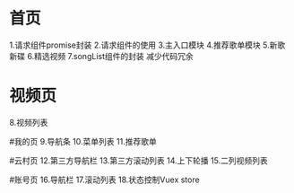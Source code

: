 # 首页
1.请求组件promise封装
2.请求组件的使用
3.主入口模块
4.推荐歌单模块
5.新歌新碟
6.精选视频
7.songList组件的封装 减少代码冗余

# 视频页
8.视频列表

#我的页
9.导航条
10.菜单列表
11.推荐歌单

#云村页
12.第三方导航栏
13.第三方滚动列表
14.上下轮播
15.二列视频列表

#账号页
16.导航栏
17.滚动列表
18.状态控制Vuex store